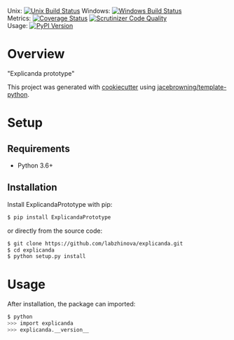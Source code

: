 Unix: [![Unix Build Status](https://img.shields.io/travis/labzhinova/explicanda/master.svg)](https://travis-ci.org/labzhinova/explicanda) Windows: [![Windows Build Status](https://img.shields.io/appveyor/ci/labzhinova/explicanda/master.svg)](https://ci.appveyor.com/project/labzhinova/explicanda)<br>Metrics: [![Coverage Status](https://img.shields.io/coveralls/labzhinova/explicanda/master.svg)](https://coveralls.io/r/labzhinova/explicanda) [![Scrutinizer Code Quality](https://img.shields.io/scrutinizer/g/labzhinova/explicanda.svg)](https://scrutinizer-ci.com/g/labzhinova/explicanda/?branch=master)<br>Usage: [![PyPI Version](https://img.shields.io/pypi/v/ExplicandaPrototype.svg)](https://pypi.org/project/ExplicandaPrototype)

# Overview

"Explicanda prototype"

This project was generated with [cookiecutter](https://github.com/audreyr/cookiecutter) using [jacebrowning/template-python](https://github.com/jacebrowning/template-python).

# Setup

## Requirements

* Python 3.6+

## Installation

Install ExplicandaPrototype with pip:

```sh
$ pip install ExplicandaPrototype
```

or directly from the source code:

```sh
$ git clone https://github.com/labzhinova/explicanda.git
$ cd explicanda
$ python setup.py install
```

# Usage

After installation, the package can imported:

```sh
$ python
>>> import explicanda
>>> explicanda.__version__
```
